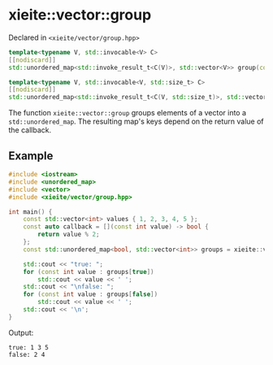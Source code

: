 # xieite::vector::group
Declared in `<xieite/vector/group.hpp>`
```cpp
template<typename V, std::invocable<V> C>
[[nodiscard]]
std::unordered_map<std::invoke_result_t<C(V)>, std::vector<V>> group(const std::vector<V>& values, const C& callback) noexcept;
```
```cpp
template<typename V, std::invocable<V, std::size_t> C>
[[nodiscard]]
std::unordered_map<std::invoke_result_t<C(V, std::size_t)>, std::vector<V>> group(const std::vector<V>& values, const C& callback) noexcept;
```
The function `xieite::vector::group` groups elements of a vector into a `std::unordered_map`. The resulting map's keys depend on the return value of the callback.
## Example
```cpp
#include <iostream>
#include <unordered_map>
#include <vector>
#include <xieite/vector/group.hpp>

int main() {
	const std::vector<int> values { 1, 2, 3, 4, 5 };
	const auto callback = [](const int value) -> bool {
		return value % 2;
	};
	const std::unordered_map<bool, std::vector<int>> groups = xieite::vector::group(values, callback);

	std::cout << "true: ";
	for (const int value : groups[true])
		std::cout << value << ' ';
	std::cout << "\nfalse: ";
	for (const int value : groups[false])
		std::cout << value << ' ';
	std::cout << '\n';
}
```
Output:
```
true: 1 3 5
false: 2 4
```
